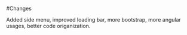 #Changes

Added side menu, improved loading bar, more bootstrap, more angular usages, better code origanization. 
